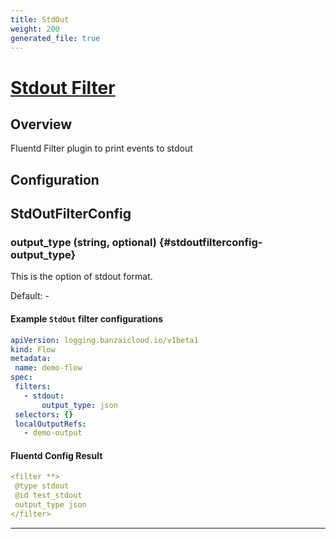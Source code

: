 ```yaml
---
title: StdOut
weight: 200
generated_file: true
---
```


# [Stdout Filter](https://docs.fluentd.org/filter/stdout)
## Overview
 Fluentd Filter plugin to print events to stdout

## Configuration
## StdOutFilterConfig

### output_type (string, optional) {#stdoutfilterconfig-output_type}

This is the option of stdout format. 

Default: -


 #### Example `StdOut` filter configurations
 ```yaml
apiVersion: logging.banzaicloud.io/v1beta1
kind: Flow
metadata:
  name: demo-flow
spec:
  filters:
    - stdout:
        output_type: json
  selectors: {}
  localOutputRefs:
    - demo-output
 ```

 #### Fluentd Config Result
 ```yaml
<filter **>
  @type stdout
  @id test_stdout
  output_type json
</filter>
 ```

---
